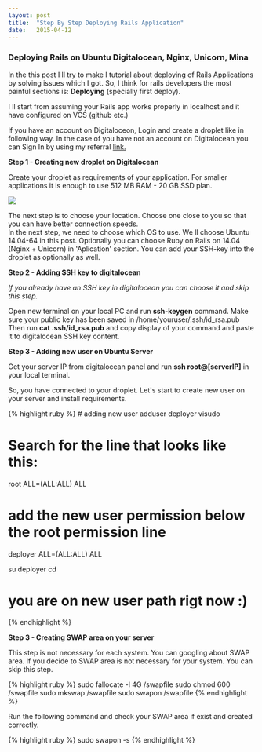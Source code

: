 ```yaml
---
layout: post
title:  "Step By Step Deploying Rails Application"
date:   2015-04-12
---
```

<h3>Deploying Rails on Ubuntu Digitalocean, Nginx, Unicorn, Mina</h3>
<p>In the this post I ll try to make I tutorial about deploying of Rails Applications
 by solving issues which I got.
So, I think for rails developers the most painful sections is: <b>Deploying</b> (specially first deploy).
</p>
<p>I ll start from assuming your Rails app works properly in localhost and it have configured on VCS (github etc.)</p>
<p>If you have an account on Digitaloceon, Login and create a droplet like in following way. In the case
  of you have not an account on Digitalocean you can Sign In by using my referral
  <a href="https://www.digitalocean.com/?refcode=02f16ab1f6a4">link.</a></p>
<p>
    <b>Step 1 - Creating new droplet on Digitalocean</b>
</p>
<p>Create your droplet as requirements of your application. For smaller applications it is enough
to use 512 MB RAM - 20 GB SSD plan.</p>
<p><img src="https://dl-web.dropbox.com/get/Herkese%20A%C3%A7%C4%B1k%20Klas%C3%B6r/droplet-size.png?_subject_uid=124692684&w=AACGiCMDOXC_ceSYJ4wPjLMYCk8g5rJ-MKwNHnn4QaPDLQ" />
</p>
The next step is to choose your location. Choose one close to you so that you can have better connection speeds.
<br>
In the next step, we need to choose which OS to use. We ll choose Ubuntu 14.04-64 in this post.
Optionally you can choose Ruby on Rails on 14.04 (Nginx + Unicorn) in 'Aplication' section.
You can add your SSH-key into the droplet as optionally as well.
<p><b> Step 2 - Adding SSH key to digitalocean</b></p>
<p><i>If you already have an SSH key in digitalocean you can choose it and skip this step.</i></p>
<p>
Open new terminal on your local PC and run <b>ssh-keygen</b> command. Make sure your public key has been saved in /home/youruser/.ssh/id_rsa.pub
<br>
Then run <b>cat .ssh/id_rsa.pub</b> and copy display of your command and paste it to digitalocean SSH key content.
</p>
<p>
<b>Step 3 - Adding new  user on Ubuntu Server</b>
</p>
<p>Get your server IP from digitalocean panel and run <b>ssh root@[serverIP]</b> in your local terminal.</p>
<p>So, you have connected to your droplet. Let's start to create new user on your server and install requirements.</p>
{% highlight ruby %}
# adding new user
adduser deployer
visudo

# Search for the line that looks like this:
root ALL=(ALL:ALL) ALL

# add the new user permission below the root permission line
deployer ALL=(ALL:ALL) ALL

su deployer
cd
# you are on new user path rigt now :)
{% endhighlight %}

<p><b>Step 3 - Creating SWAP area on your server</b></p>
<p>This step is not necessary for each system. You can googling about SWAP area. If you decide to SWAP area
 is not necessary for your system. You can skip this step.</p>
{% highlight ruby %}
    sudo fallocate -l 4G /swapfile
    sudo chmod 600 /swapfile
    sudo mkswap /swapfile
    sudo swapon /swapfile
{% endhighlight %}
<p>Run the following command and check your SWAP area if exist and created correctly.</p>
{% highlight ruby %}
sudo swapon -s
{% endhighlight %}
